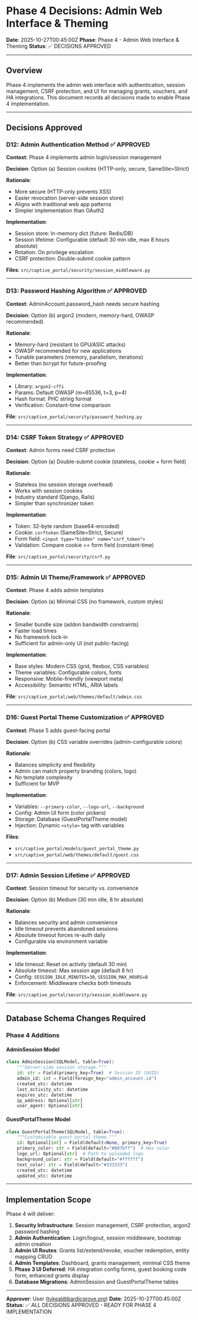 <!--
SPDX-FileCopyrightText: 2025 Andrew Grimberg
SPDX-License-Identifier: Apache-2.0
-->

# Phase 4 Decisions: Admin Web Interface & Theming

**Date**: 2025-10-27T00:45:00Z
**Phase**: Phase 4 - Admin Web Interface & Theming
**Status**: ✅ DECISIONS APPROVED

---

## Overview

Phase 4 implements the admin web interface with authentication, session management, CSRF protection, and UI for managing grants, vouchers, and HA integrations. This document records all decisions made to enable Phase 4 implementation.

---

## Decisions Approved

### D12: Admin Authentication Method ✅ APPROVED
**Context**: Phase 4 implements admin login/session management

**Decision**: Option (a) Session cookies (HTTP-only, secure, SameSite=Strict)

**Rationale**:
- More secure (HTTP-only prevents XSS)
- Easier revocation (server-side session store)
- Aligns with traditional web app patterns
- Simpler implementation than OAuth2

**Implementation**:
- Session store: In-memory dict (future: Redis/DB)
- Session lifetime: Configurable (default 30 min idle, max 8 hours absolute)
- Rotation: On privilege escalation
- CSRF protection: Double-submit cookie pattern

**Files**: `src/captive_portal/security/session_middleware.py`

---

### D13: Password Hashing Algorithm ✅ APPROVED
**Context**: AdminAccount.password_hash needs secure hashing

**Decision**: Option (b) argon2 (modern, memory-hard, OWASP recommended)

**Rationale**:
- Memory-hard (resistant to GPU/ASIC attacks)
- OWASP recommended for new applications
- Tunable parameters (memory, parallelism, iterations)
- Better than bcrypt for future-proofing

**Implementation**:
- Library: `argon2-cffi`
- Params: Default OWASP (m=65536, t=3, p=4)
- Hash format: PHC string format
- Verification: Constant-time comparison

**File**: `src/captive_portal/security/password_hashing.py`

---

### D14: CSRF Token Strategy ✅ APPROVED
**Context**: Admin forms need CSRF protection

**Decision**: Option (a) Double-submit cookie (stateless, cookie + form field)

**Rationale**:
- Stateless (no session storage overhead)
- Works with session cookies
- Industry standard (Django, Rails)
- Simpler than synchronizer token

**Implementation**:
- Token: 32-byte random (base64-encoded)
- Cookie: `csrftoken` (SameSite=Strict, Secure)
- Form field: `<input type="hidden" name="csrf_token">`
- Validation: Compare cookie == form field (constant-time)

**File**: `src/captive_portal/security/csrf.py`

---

### D15: Admin UI Theme/Framework ✅ APPROVED
**Context**: Phase 4 adds admin templates

**Decision**: Option (a) Minimal CSS (no framework, custom styles)

**Rationale**:
- Smaller bundle size (addon bandwidth constraints)
- Faster load times
- No framework lock-in
- Sufficient for admin-only UI (not public-facing)

**Implementation**:
- Base styles: Modern CSS (grid, flexbox, CSS variables)
- Theme variables: Configurable colors, fonts
- Responsive: Mobile-friendly (viewport meta)
- Accessibility: Semantic HTML, ARIA labels

**File**: `src/captive_portal/web/themes/default/admin.css`

---

### D16: Guest Portal Theme Customization ✅ APPROVED
**Context**: Phase 5 adds guest-facing portal

**Decision**: Option (b) CSS variable overrides (admin-configurable colors)

**Rationale**:
- Balances simplicity and flexibility
- Admin can match property branding (colors, logo)
- No template complexity
- Sufficient for MVP

**Implementation**:
- Variables: `--primary-color`, `--logo-url`, `--background`
- Config: Admin UI form (color pickers)
- Storage: Database (GuestPortalTheme model)
- Injection: Dynamic `<style>` tag with variables

**Files**:
- `src/captive_portal/models/guest_portal_theme.py`
- `src/captive_portal/web/themes/default/guest.css`

---

### D17: Admin Session Lifetime ✅ APPROVED
**Context**: Session timeout for security vs. convenience

**Decision**: Option (b) Medium (30 min idle, 8 hr absolute)

**Rationale**:
- Balances security and admin convenience
- Idle timeout prevents abandoned sessions
- Absolute timeout forces re-auth daily
- Configurable via environment variable

**Implementation**:
- Idle timeout: Reset on activity (default 30 min)
- Absolute timeout: Max session age (default 8 hr)
- Config: `SESSION_IDLE_MINUTES=30`, `SESSION_MAX_HOURS=8`
- Enforcement: Middleware checks both timeouts

**File**: `src/captive_portal/security/session_middleware.py`

---

## Database Schema Changes Required

### Phase 4 Additions

#### AdminSession Model
```python
class AdminSession(SQLModel, table=True):
    """Server-side session storage."""
    id: str = Field(primary_key=True)  # Session ID (UUID)
    admin_id: int = Field(foreign_key="admin_account.id")
    created_utc: datetime
    last_activity_utc: datetime
    expires_utc: datetime
    ip_address: Optional[str]
    user_agent: Optional[str]
```

#### GuestPortalTheme Model
```python
class GuestPortalTheme(SQLModel, table=True):
    """Customizable guest portal theme."""
    id: Optional[int] = Field(default=None, primary_key=True)
    primary_color: str = Field(default="#007bff")  # Hex color
    logo_url: Optional[str]  # Path to uploaded logo
    background_color: str = Field(default="#ffffff")
    text_color: str = Field(default="#333333")
    created_utc: datetime
    updated_utc: datetime
```

---

## Implementation Scope

Phase 4 will deliver:
1. **Security Infrastructure**: Session management, CSRF protection, argon2 password hashing
2. **Admin Authentication**: Login/logout, session middleware, bootstrap admin creation
3. **Admin UI Routes**: Grants list/extend/revoke, voucher redemption, entity mapping CRUD
4. **Admin Templates**: Dashboard, grants management, minimal CSS theme
5. **Phase 3 UI Deferred**: HA integration config forms, guest booking code form, enhanced grants display
6. **Database Migrations**: AdminSession and GuestPortalTheme tables

---

**Approver**: User (tykeal@bardicgrove.org)
**Date**: 2025-10-27T00:45:00Z
**Status**: ✅ ALL DECISIONS APPROVED - READY FOR PHASE 4 IMPLEMENTATION
